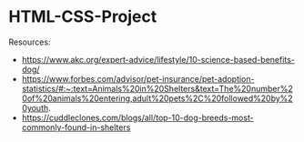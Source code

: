 # HTML-CSS-Project

Resources:
- https://www.akc.org/expert-advice/lifestyle/10-science-based-benefits-dog/
- https://www.forbes.com/advisor/pet-insurance/pet-adoption-statistics/#:~:text=Animals%20in%20Shelters&text=The%20number%20of%20animals%20entering,adult%20pets%2C%20followed%20by%20youth.
- https://cuddleclones.com/blogs/all/top-10-dog-breeds-most-commonly-found-in-shelters